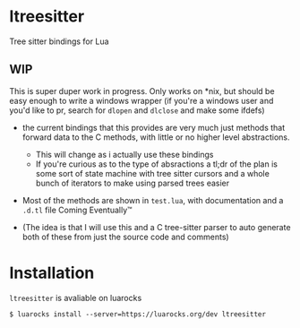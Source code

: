 # ltreesitter

Tree sitter bindings for Lua

## WIP

This is super duper work in progress. Only works on *nix, but should be easy enough to write a windows wrapper (if you're a windows user and you'd like to pr, search for `dlopen` and `dlclose` and make some ifdefs)

- the current bindings that this provides are very much just methods that forward data to the C methods, with little or no higher level abstractions.
	- This will change as i actually use these bindings
	- If you're curious as to the type of absractions a tl;dr of the plan is some sort of state machine with tree sitter cursors and a whole bunch of iterators to make using parsed trees easier

 - Most of the methods are shown in `test.lua`, with documentation and a `.d.tl` file Coming Eventually™
 - (The idea is that I will use this and a C tree-sitter parser to auto generate both of these from just the source code and comments)

# Installation

`ltreesitter` is avaliable on luarocks

```
$ luarocks install --server=https://luarocks.org/dev ltreesitter
```
